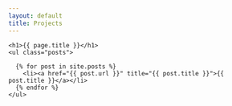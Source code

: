 ```yaml
---
layout: default
title: Projects
---
```

	<h1>{{ page.title }}</h1>
	<ul class="posts">

	  {% for post in site.posts %}
	    <li><a href="{{ post.url }}" title="{{ post.title }}">{{ post.title }}</a></li>
	  {% endfor %}
	</ul>
